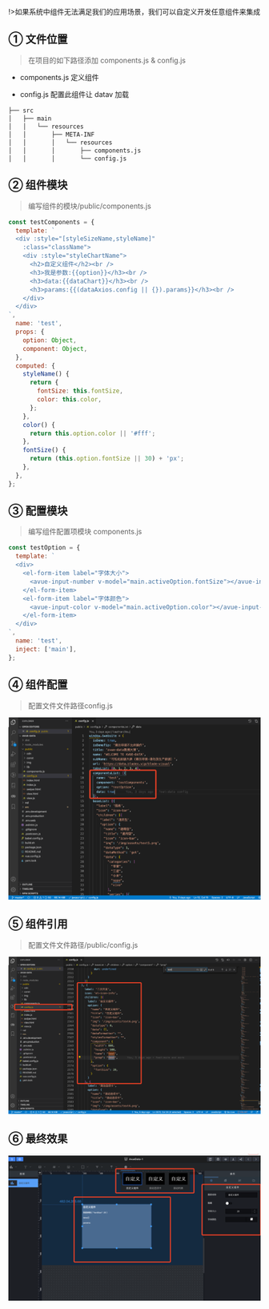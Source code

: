 !>如果系统中组件无法满足我们的应用场景，我们可以自定义开发任意组件来集成

## ① 文件位置

> 在项目的如下路径添加 components.js & config.js

- components.js 定义组件

- config.js 配置此组件让 datav 加载

```
├── src
│   ├── main
│   │   └── resources
│   │       ├── META-INF
│   │       │   └── resources
│   │       │       ├── components.js
│   │       │       └── config.js

```

## ② 组件模块

> 编写组件的模块/public/components.js

```js
const testComponents = {
  template: `
  <div :style="[styleSizeName,styleName]"
    :class="className">
    <div :style="styleChartName">
      <h2>自定义组件</h2><br />
      <h3>我是参数:{{option}}</h3><br />
      <h3>data:{{dataChart}}</h3><br />
      <h3>params:{{(dataAxios.config || {}).params}}</h3><br />
    </div>
  </div>
`,
  name: 'test',
  props: {
    option: Object,
    component: Object,
  },
  computed: {
    styleName() {
      return {
        fontSize: this.fontSize,
        color: this.color,
      };
    },
    color() {
      return this.option.color || '#fff';
    },
    fontSize() {
      return (this.option.fontSize || 30) + 'px';
    },
  },
};
```

## ③ 配置模块

> 编写组件配置项模块 components.js

```js
const testOption = {
  template: `
  <div>
    <el-form-item label="字体大小">
      <avue-input-number v-model="main.activeOption.fontSize"></avue-input-number>
    </el-form-item>
    <el-form-item label="字体颜色">
      <avue-input-color v-model="main.activeOption.color"></avue-input-color>
    </el-form-item>
  </div>
`,
  name: 'test',
  inject: ['main'],
};
```

## ④ 组件配置

> 配置文件文件路径config.js

![](images/screenshot_1652167614523.png)

## ⑤ 组件引用

> 配置文件文件路径/public/config.js

![](images/screenshot_1652167650324.png)

## ⑥ 最终效果

![](images/screenshot_1652167698585.png)
